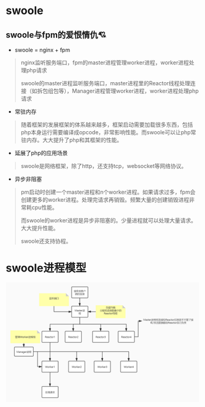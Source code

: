 # swoole



## swoole与fpm的爱恨情仇:cupid:

+   swoole = nginx + fpm

> nginx监听服务端口，fpm的master进程管理worker进程，worker进程处理php请求
> 
> swoole的master进程监听服务端口，master进程里的Reactor线程处理连接（如拆包组包等），Manager进程管理worker进程，worker进程处理php请求



+   常驻内存

> 随着框架的发展框架的体系越来越多，框架启动需要加载很多东西，包括php本身运行需要编译成opcode，非常影响性能。而swoole可以让php常驻内存。大大提升了php和其框架的性能。



+   延展了php的应用场景

> swoole是网络框架，除了http，还支持tcp，websocket等网络协议。



+   异步非阻塞
		
> pm启动时创建一个master进程和n个worker进程。如果请求过多，fpm会创建更多的worker进程。处理完请求再销毁。频繁大量的创建销毁进程非常耗cpu性能。
> 
> 而swoole的worker进程是异步非阻塞的。少量进程就可以处理大量请求。大大提升性能。
> 
> swoole还支持协程。



# swoole进程模型

![swoole进程模型](swoole进程模型.png)

